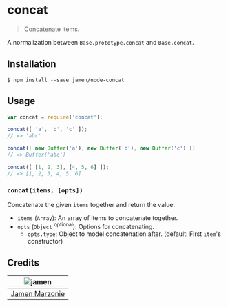 # concat
> Concatenate items.

A normalization between `Base.prototype.concat` and `Base.concat`.

## Installation
```shell
$ npm install --save jamen/node-concat
```

## Usage
```javascript
var concat = require('concat');

concat([ 'a', 'b', 'c' ]);
// => 'abc'

concat([ new Buffer('a'), new Buffer('b'), new Buffer('c') ])
// => Buffer('abc')

concat([ [1, 2, 3], [4, 5, 6] ]);
// => [1, 2, 3, 4, 5, 6]
```

### `concat(items, [opts])`
Concatenate the given `items` together and return the value.
 - `items` (`Array`): An array of items to concatenate together.
 - `opts` (`Object` <sup>optional</sup>): Options for concatenating.
   - `opts.type`: Object to model concatenation after. (default: First `item`'s constructor)

## Credits
| ![jamen][avatar] |
|:---:|
| [Jamen Marzonie][github] |

  [avatar]: https://avatars.githubusercontent.com/u/6251703?v=3&s=125
  [github]: https://github.com/jamen
